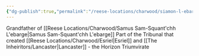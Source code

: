 ```yaml
---
{"dg-publish":true,"permalink":"/reese-locations/charwood/siamon-l-ebarge/","noteIcon":""}
---
```


Grandfather of [[Reese Locations/Charwood/Samus Sam-Squant'chh L'ebarge\|Samus Sam-Squant'chh L'ebarge]]
Part of the Tribunal that created [[Reese Locations/Charwood/Esriel\|Esriel]] and [[The Inheiritors/Lancaster\|Lancaster]] - the Horizon Triumvirate